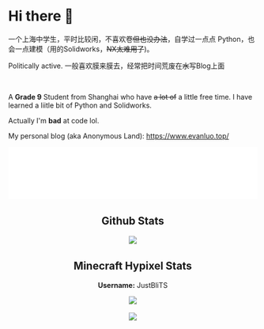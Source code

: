 # Hi there 👋

一个上海中学生，平时比较闲，不喜欢卷~~但也没办法~~，自学过一点点 Python，也会一点建模（用的Solidworks，~~NX太难用了~~)。

Politically active. 一般喜欢膜来膜去，经常把时间荒废在~~水~~写Blog上面

&nbsp;

A **Grade 9** Student from Shanghai who have ~~a lot of~~ a little free time. I have learned a liitle bit of Python and Solidworks.



Actually I'm **bad** at code lol.
  
</p>


My personal blog (aka Anonymous Land): https://www.evanluo.top/


<p align="center"> 
  <a href="https://www.evanluo.top">
    <img src="https://raw.githubusercontent.com/EvanNotFound/EvanNotFound/main/AnonymousLand_neon_96px.svg">
  </a>
</p>



<h2 align="center">Github Stats</h1>

<p align="center"> 
  <img src="https://github-readme-stats.vercel.app/api?username=evannotfound&show_icons=true&theme=algolia&hide_border=1)](https://github.com/anuraghazra/github-readme-stats">
</p>

<h2 align="center">Minecraft Hypixel Stats</h1>

<p align="center"> 
  <b>Username:</b> JustBliTS
</p>


<p align="center"> 
</p>


<p align="center"> 
<img src="https://gen.plancke.io/exp/JustBliTS.png" width="500px">
</p>

<p align="center"> 
  <img src="https://hypixel.paniek.de/signature/9056c9b7f68e4382b3387bb8d90b5e6f/general-tooltip">
</p>

